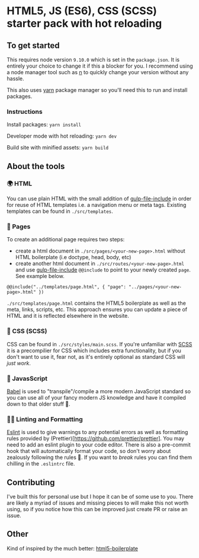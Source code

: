 # HTML5, JS (ES6), CSS (SCSS) starter pack with hot reloading

## To get started

This requires node version `9.10.0` which is set in the `package.json`. It is entirely your choice to change it if this a blocker for you. I recommend using a node manager tool such as [n](https://github.com/tj/n) to quickly change your version without any hassle.

This also uses [yarn](https://yarnpkg.com/en/docs/install) package manager so you'll need this to run and install packages.

### Instructions

Install packages: `yarn install`

Developer mode with hot reloading: `yarn dev`

Build site with minified assets: `yarn build`

## About the tools

### 🌍 HTML

You can use plain HTML with the small addition of [gulp-file-include](https://github.com/coderhaoxin/gulp-file-include) in order for reuse of HTML templates i.e. a navigation menu or meta tags. Existing templates can be found in `./src/templates`.

### 📄 Pages

To create an additional page requires two steps:

- create a html document in `./src/pages/<your-new-page>.html` without HTML boilerplate (i.e doctype, head, body, etc)
- create another html document in `./src/routes/<your-new-page>.html` and use [gulp-file-include](https://github.com/coderhaoxin/gulp-file-include) `@@include` to point to your newly created `page`. See example below.

```
@@include("../templates/page.html", { "page": "../pages/<your-new-page>.html" })
```

`./src/templates/page.html` contains the HTML5 boilerplate as well as the meta, links, scripts, etc. This approach ensures you can update a piece of HTML and it is reflected elsewhere in the website.

### 💅 CSS (SCSS)

CSS can be found in `./src/styles/main.scss`. If you're unfamiliar with [SCSS](https://sass-lang.com/) it is a precompilier for CSS which includes extra functionality, but if you don't want to use it, fear not, as it's entirely optional as standard CSS will _just work_.

### 🤖 JavasScript

[Babel](https://babeljs.io/) is used to "transpile"/compile a more modern JavaScript standard so you can use all of your fancy modern JS knowledge and have it compiled down to that older stuff 👴.

### 👩‍💻 Linting and Formatting

[Eslint](https://eslint.org/) is used to give warnings to any potential errors as well as formatting rules provided by (Prettier)[https://github.com/prettier/prettier]. You may need to add an eslint plugin to your code editor. There is also a pre-commit hook that will automatically format your code, so don't worry about zealously following the rules 🤘. If you want to _break_ rules you can find them chilling in the `.eslintrc` file.

## Contributing

I've built this for personal use but I hope it can be of some use to you. There are likely a myriad of issues and missing pieces to will make this not worth using, so if you notice how this can be improved just create PR or raise an issue.

## Other

Kind of inspired by the much better:
[html5-boilerplate](https://github.com/h5bp/html5-boilerplate)
